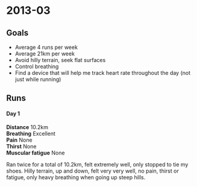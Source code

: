 # 2013-03

## Goals

 * Average 4 runs per week
 * Average 21km per week
 * Avoid hilly terrain, seek flat surfaces
 * Control breathing
 * Find a device that will help me track heart rate throughout the day (not just while running)

## Runs

#### Day 1

**Distance** 10.2km  
**Breathing** Excellent  
**Pain** None  
**Thirst** None  
**Muscular fatigue** None  

Ran twice for a total of 10.2km, felt extremely well, only stopped to tie my shoes.
Hilly terrain, up and down, felt very very well, no pain, thirst or fatigue, only
heavy breathing when going up steep hills.
